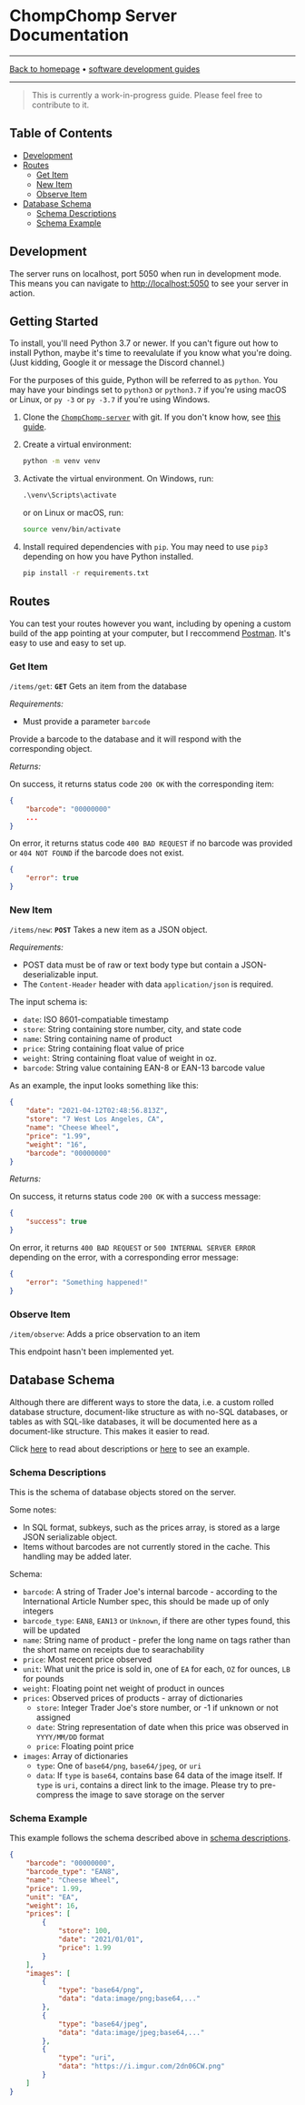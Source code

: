 # ChompChomp Server Documentation

-----

[Back to homepage](../..) • [software development guides](..)

-----

> This is currently a work-in-progress guide. Please feel free to contribute to it.

## Table of Contents

* [Development](#development)
* [Routes](#routes)
  * [Get Item](#get-item)
  * [New Item](#new-item)
  * [Observe Item](#observe-item)
* [Database Schema](#database-schema)
  * [Schema Descriptions](#schema-descriptions)
  * [Schema Example](#schema-example)

## Development

The server runs on localhost, port 5050 when run in development mode. This means you can navigate to [http://localhost:5050](http://localhost:5050) to see your server in action.

## Getting Started

To install, you'll need Python 3.7 or newer. If you can't figure out how to install Python, maybe it's time to reevalulate if you know what you're doing. (Just kidding, Google it or message the Discord channel.)

For the purposes of this guide, Python will be referred to as `python`. You may have your bindings set to `python3` or `python3.7` if you're using macOS or Linux, or `py -3` or `py -3.7` if you're using Windows.

1. Clone the [`ChompChomp-server`](https://github.com/dudesof708/ChompChomp-server) with git. If you don't know how, see [this guide](../../software/git).
2. Create a virtual environment:

   ```bash
   python -m venv venv
   ```

3. Activate the virtual environment. On Windows, run:

   ```ps
   .\venv\Scripts\activate
   ```

   or on Linux or macOS, run:

   ```bash
   source venv/bin/activate
   ```

4. Install required dependencies with `pip`. You may need to use `pip3` depending on how you have Python installed.

   ```bash
   pip install -r requirements.txt
   ```

## Routes

You can test your routes however you want, including by opening a custom build of the app pointing at your computer, but I reccommend [Postman](https://www.postman.com/). It's easy to use and easy to set up.

### Get Item

`/items/get`: **`GET`** Gets an item from the database

*Requirements:*

* Must provide a parameter `barcode`

Provide a barcode to the database and it will respond with the corresponding object.

*Returns:*

On success, it returns status code `200 OK` with the corresponding item:

```json
{
    "barcode": "00000000"
    ...
}
```

On error, it returns status code `400 BAD REQUEST` if no barcode was provided or `404 NOT FOUND` if the barcode does not exist.

```json
{
    "error": true
}
```

### New Item

`/items/new`: **`POST`** Takes a new item as a JSON object.

*Requirements:*

* POST data must be of raw or text body type but contain a JSON-deserializable input.
* The `Content-Header` header with data `application/json` is required.

The input schema is:

* `date`: ISO 8601-compatiable timestamp
* `store`: String containing store number, city, and state code
* `name`: String containing name of product
* `price`: String containing float value of price
* `weight`: String containing float value of weight in oz.
* `barcode`: String value containing EAN-8 or EAN-13 barcode value

As an example, the input looks something like this:

```json
{
    "date": "2021-04-12T02:48:56.813Z",
    "store": "7 West Los Angeles, CA",
    "name": "Cheese Wheel",
    "price": "1.99",
    "weight": "16",
    "barcode": "00000000"
}
```

*Returns:*

On success, it returns status code `200 OK` with a success message:

```json
{
    "success": true
}
```

On error, it returns `400 BAD REQUEST` or `500 INTERNAL SERVER ERROR` depending on the error, with a corresponding error message:

```json
{
    "error": "Something happened!"
}
```

### Observe Item

`/item/observe`: Adds a price observation to an item

This endpoint hasn't been implemented yet.

## Database Schema

Although there are different ways to store the data, i.e. a custom rolled database structure, document-like structure as with no-SQL databases, or tables as with SQL-like databases, it will be documented here as a document-like structure. This makes it easier to read.

Click [here](#schema-descriptions) to read about descriptions or [here](#schema-example) to see an example.

### Schema Descriptions

This is the schema of database objects stored on the server.

Some notes:

* In SQL format, subkeys, such as the prices array, is stored as a large JSON serializable object.
* Items without barcodes are not currently stored in the cache. This handling may be added later.

Schema:

* `barcode`: A string of Trader Joe's internal barcode - according to the International Article Number spec, this should be made up of only integers
* `barcode_type`: `EAN8`, `EAN13` or `Unknown`, if there are other types found, this will be updated
* `name`: String name of product - prefer the long name on tags rather than the short name on receipts due to searachability
* `price`: Most recent price observed
* `unit`: What unit the price is sold in, one of `EA` for each, `OZ` for ounces, `LB` for pounds
* `weight`: Floating point net weight of product in ounces
* `prices`: Observed prices of products - array of dictionaries
  * `store`: Integer Trader Joe's store number, or -1 if unknown or not assigned
  * `date`: String representation of date when this price was observed in `YYYY/MM/DD` format
  * `price`: Floating point price
* `images`: Array of dictionaries
  * `type`: One of `base64/png`, `base64/jpeg`, or `uri`
  * `data`: If `type` is `base64`, contains base 64 data of the image itself. If `type` is `uri`, contains a direct link to the image. Please try to pre-compress the image to save storage on the server

### Schema Example

This example follows the schema described above in [schema descriptions](#schema-descriptions).

```json
{
    "barcode": "00000000",
    "barcode_type": "EAN8",
    "name": "Cheese Wheel",
    "price": 1.99,
    "unit": "EA",
    "weight": 16,
    "prices": [
        {
            "store": 100,
            "date": "2021/01/01",
            "price": 1.99
        }
    ],
    "images": [
        {
            "type": "base64/png",
            "data": "data:image/png;base64,..."
        },
        {
            "type": "base64/jpeg",
            "data": "data:image/jpeg;base64,..."
        },
        {
            "type": "uri",
            "data": "https://i.imgur.com/2dn06CW.png"
        }
    ]
}
```

